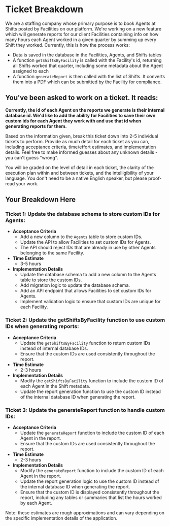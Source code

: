 # Ticket Breakdown
We are a staffing company whose primary purpose is to book Agents at Shifts posted by Facilities on our platform. We're working on a new feature which will generate reports for our client Facilities containing info on how many hours each Agent worked in a given quarter by summing up every Shift they worked. Currently, this is how the process works:

- Data is saved in the database in the Facilities, Agents, and Shifts tables
- A function `getShiftsByFacility` is called with the Facility's id, returning all Shifts worked that quarter, including some metadata about the Agent assigned to each
- A function `generateReport` is then called with the list of Shifts. It converts them into a PDF which can be submitted by the Facility for compliance.

## You've been asked to work on a ticket. It reads:

**Currently, the id of each Agent on the reports we generate is their internal database id. We'd like to add the ability for Facilities to save their own custom ids for each Agent they work with and use that id when generating reports for them.**


Based on the information given, break this ticket down into 2-5 individual tickets to perform. Provide as much detail for each ticket as you can, including acceptance criteria, time/effort estimates, and implementation details. Feel free to make informed guesses about any unknown details - you can't guess "wrong".


You will be graded on the level of detail in each ticket, the clarity of the execution plan within and between tickets, and the intelligibility of your language. You don't need to be a native English speaker, but please proof-read your work.

## Your Breakdown Here

### Ticket 1: Update the database schema to store custom IDs for Agents:
- **Acceptance Criteria**
  - Add a new column to the `Agents` table to store custom IDs.
  - Update the API to allow Facilities to set custom IDs for Agents.
  - The API should reject IDs that are already in use by other Agents belonging to the same Facility.
- **Time Estimate**
  - 3-5 hours
- **Implementation Details**
  - Update the database schema to add a new column to the Agents table to store the custom IDs.
  - Add migration logic to update the database schema.
  - Add an API endpoint that allows Facilities to set custom IDs for Agents.
  - Implement validation logic to ensure that custom IDs are unique for each Facility.

### Ticket 2: Update the getShiftsByFacility function to use custom IDs when generating reports:
- **Acceptance Criteria**
  - Update the `getShiftsByFacility` function to return custom IDs instead of internal database IDs.
  - Ensure that the custom IDs are used consistently throughout the report.
- **Time Estimate**
  - 2-3 hours
- **Implementation Details**
  - Modify the `getShiftsByFacility` function to include the custom ID of each Agent in the Shift metadata.
  - Update the report generation function to use the custom ID instead of the internal database ID when generating the report.

### Ticket 3: Update the generateReport function to handle custom IDs:
- **Acceptance Criteria**
  - Update the `generateReport` function to include the custom ID of each Agent in the report.
  - Ensure that the custom IDs are used consistently throughout the report.
- **Time Estimate**
  - 2-3 hours
- **Implementation Details**
  - Modify the `generateReport` function to include the custom ID of each Agent in the report.
  - Update the report generation logic to use the custom ID instead of the internal database ID when generating the report.
  - Ensure that the custom ID is displayed consistently throughout the report, including any tables or summaries that list the hours worked by each Agent.

Note: these estimates are rough approximations and can vary depending on the specific implementation details of the application.


